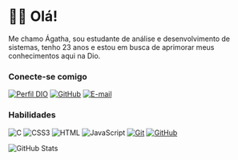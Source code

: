 # 👋🏻 Olá!

Me chamo Ágatha, sou estudante de análise e desenvolvimento de sistemas, tenho 23 anos e estou em busca de aprimorar meus conhecimentos aqui na Dio. 

### Conecte-se comigo

[![Perfil DIO](https://img.shields.io/badge/-Meu%20Perfil%20na%20DIO-30A3DC?style=for-the-badge)](https://dio.me/users/agathagomesrosaa)
[![GitHub](https://img.shields.io/badge/GitHub-100000?style=for-the-badge&logo=github&logoColor=white)](https://github.com/AgathaRosaa)
[![E-mail](https://img.shields.io/badge/-Email-000?style=for-the-badge&logo=microsoft-outlook&logoColor=E94D5F)](agathagomesrosaa@gmail.com)


### Habilidades
![C](https://img.shields.io/badge/C-000?style=for-the-badge&logo=C&logoColor=30A3DC)
![CSS3](https://img.shields.io/badge/CSS3-000?style=for-the-badge&logo=css3&logoColor=E94D5F)
![HTML](https://img.shields.io/badge/HTML-000?style=for-the-badge&logo=html5&logoColor=30A3DC)
![JavaScript](https://img.shields.io/badge/JavaScript-000?style=for-the-badge&logo=javascript&logoColor=F0DB4F)
[![Git](https://img.shields.io/badge/Git-000?style=for-the-badge&logo=git&logoColor=E94D5F)](https://git-scm.com/doc)
[![GitHub](https://img.shields.io/badge/GitHub-000?style=for-the-badge&logo=github&logoColor=30A3DC)](https://docs.github.com/)



![GitHub Stats](https://github-readme-stats.vercel.app/api?username=AgathaRosaa&theme=transparent&bg_color=000&border_color=30A3DC&show_icons=true&icon_color=30A3DC&title_color=E94D5F&text_color=FFF)


